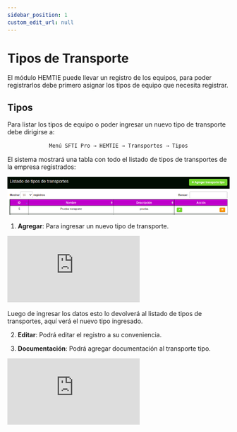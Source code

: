 ```yaml
---
sidebar_position: 1
custom_edit_url: null
---
```

# Tipos de Transporte
El módulo HEMTIE puede llevar un registro de los equipos, para poder registrarlos debe primero asignar los tipos de equipo que necesita registrar.

## Tipos
Para listar los tipos de equipo o poder ingresar un nuevo tipo de transporte debe dirigirse a: 

<div align="center">

```bash
Menú SFTI Pro → HEMTIE → Transportes → Tipos
```
</div>

El sistema mostrará una tabla con todo el listado de tipos de transportes de la empresa registrados:

<div align="center">

![inicio](/img/img_manual/img_hemtie_equipo/2023-09-01_09-54.png)

</div>

1. **Agregar**: Para ingresar un nuevo tipo de transporte.

<div class="video-responsive">

<iframe src="https://www.youtube.com/embed/n0SSI21meoM/?rel=0" title="YouTube video player" frameborder="0" allow="accelerometer; autoplay; clipboard-write; encrypted-media; gyroscope; picture-in-picture; web-share" allowfullscreen></iframe>

</div>

Luego de ingresar los datos esto lo devolverá al listado de tipos de transportes, aquí verá el nuevo tipo ingresado.

2. **Editar**: Podrá editar el registro a su conveniencia.

3. **Documentación**: Podrá agregar documentación al transporte tipo.

<div class="video-responsive">

<iframe src="https://www.youtube.com/embed/9elhiYIQT_E/?rel=0" title="YouTube video player" frameborder="0" allow="accelerometer; autoplay; clipboard-write; encrypted-media; gyroscope; picture-in-picture; web-share" allowfullscreen></iframe>

</div>










